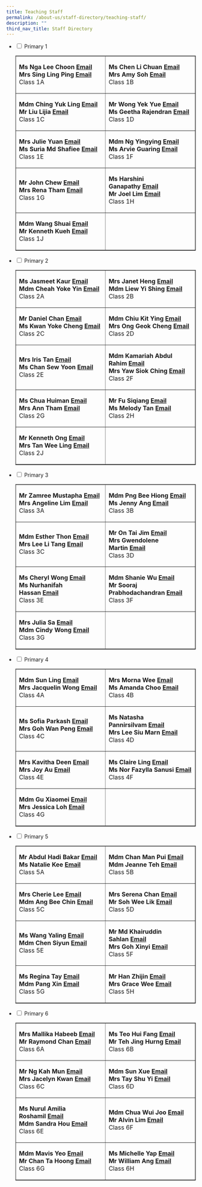 ```yaml
---
title: Teaching Staff
permalink: /about-us/staff-directory/teaching-staff/
description: ""
third_nav_title: Staff Directory
---
```

<ul class="jekyllcodex_accordion">
<li><input id="accordion1" type="checkbox"> <label for="accordion1">Primary 1</label>
<div>
<table style="border-collapse: collapse; width: 100%;" border="1">
<tbody>
<tr>
<td style="width: 50%;">
<p><strong>Ms Nga Lee Choon</strong><strong>&nbsp;</strong><strong><a href="mailto:nga_lee_choon@moe.edu.sg" target="">Email</a><br></strong><strong>Mrs Sing Ling Ping</strong><strong>&nbsp;</strong><strong><a href="mailto:ling_ping@moe.edu.sg" target="">Email</a><br></strong>Class 1A</p>
</td>
<td style="width: 50%;">
<p><strong>Ms Chen Li Chuan</strong><strong>&nbsp;</strong><strong><a href="mailto:chen_li_chuan@moe.edu.sg" target="">Email</a><br></strong><strong>Mrs Amy Soh</strong><strong>&nbsp;</strong><strong><a href="mailto:tang_hung_may@moe.edu.sg" target="">Email</a><br></strong>Class 1B</p>
</td>
</tr>
<tr>
<td style="width: 50%;">
<p><strong>Mdm Ching Yuk Ling</strong><strong>&nbsp;</strong><strong><a href="mailto:ching_yuk_ling@moe.edu.sg" target="">Email</a><br></strong><strong>Mr Liu Lijia</strong><strong>&nbsp;</strong><strong><a href="mailto:liu_lijia@moe.edu.sg" target="">Email</a><br></strong>Class 1C</p>
</td>
<td style="width: 50%;">
<p><strong>Mr Wong Yek Yue</strong><strong>&nbsp;</strong><strong><a href="mailto:wong_yek_yue@moe.edu.sg" target="">Email</a><br></strong><strong>Ms Geetha Rajendran</strong><strong>&nbsp;</strong><strong><a href="mailto:geetha_rajendran@moe.edu.sg" target="">Email</a><br></strong>Class 1D</p>
</td>
</tr>
<tr>
<td style="width: 50%;">
<p><strong>Mrs Julie Yuan</strong><strong>&nbsp;</strong><strong><a href="mailto:julie_phoebe_low@moe.edu.sg" target="">Email</a><br></strong><strong>Ms Suria Md Shafiee</strong><strong>&nbsp;</strong><strong><a href="mailto:suria_mohamed_shafiee@moe.edu.sg" target="">Email</a><br></strong>Class 1E</p>
</td>
<td style="width: 50%;">
<p><strong>Mdm Ng Yingying</strong><strong>&nbsp;</strong><strong><a href="mailto:ng_yingying@moe.edu.sg" target="">Email</a><br></strong><strong>Ms Arvie Guaring</strong><strong>&nbsp;</strong><strong><a href="mailto:guaring_arvie_jean_balon@moe.edu.sg" target="">Email</a><br></strong>Class 1F</p>
</td>
</tr>
<tr>
<td style="width: 50%;">
<p><strong>Mr John Chew</strong><strong>&nbsp;</strong><strong><a href="mailto:chew_yang_cheng_john@moe.edu.sg" target="">Email</a><br></strong><strong>Mrs Rena Tham</strong><strong>&nbsp;</strong><strong><a href="mailto:ho_tze_kim_rena@moe.edu.sg" target="">Email</a><br></strong>Class 1G</p>
</td>
<td style="width: 50%;">
<p><strong>Ms Harshini Ganapathy</strong><strong>&nbsp;</strong><strong><a href="mailto:harshini_ganapathy@moe.edu.sg" target="">Email</a><br></strong><strong>Mr Joel Lim</strong>&nbsp;<strong><a href="mailto:joel_lim_en-rui@moe.edu.sg" target="">Email</a><br></strong>Class 1H</p>
</td>
</tr>
<tr>
<td style="width: 50%;">
<p><strong>Mdm Wang Shuai</strong><strong>&nbsp;</strong><strong><a href="mailto:wang_shuai@moe.edu.sg" target="">Email</a><br></strong><strong>Mr Kenneth Kueh</strong><strong>&nbsp;</strong><strong><a href="mailto:kenneth_kueh@moe.edu.sg" target="">Email</a><br></strong>Class 1J</p>
</td>
<td style="width: 50%;">&nbsp;</td>
</tr>
</tbody>
</table>
</div>
</li>
<li><input id="accordion2" type="checkbox"> <label for="accordion2">Primary 2</label>
<div>
<table style="border-collapse: collapse; width: 100%;" border="1">
<tbody>
<tr>
<td style="width: 50%;">
<p><strong>Ms Jasmeet Kaur</strong><strong>&nbsp;</strong><strong><a href="mailto:jasmeet_kaur_vij@moe.edu.sg" target="">Email</a><br></strong><strong>Mdm Cheah Yoke Yin</strong><strong>&nbsp;</strong><strong><a href="mailto:cheah_yoke_yin@moe.edu.sg" target="">Email</a><br></strong>Class 2A</p>
</td>
<td style="width: 50%;">
<p><strong>Mrs Janet Heng</strong><strong>&nbsp;</strong><strong><a href="mailto:goh_chen_chen_janet@moe.edu.sg" target="">Email</a><br></strong><strong>Mdm Liew Yi Shing</strong>&nbsp;<strong><a href="mailto:liew_yi_shing@moe.edu.sg" target="">Email</a><br></strong>Class 2B</p>
</td>
</tr>
<tr>
<td style="width: 50%;">
<p><strong>Mr Daniel Chan</strong><strong>&nbsp;</strong><strong><a href="mailto:Chan_Weng_Kin_Daniel@moe.edu.sg" target="">Email</a><br></strong><strong>Ms Kwan Yoke Cheng</strong><strong>&nbsp;</strong><strong><a href="mailto:kwan_yoke_cheng@moe.edu.sg" target="">Email</a><br></strong>Class 2C</p>
</td>
<td style="width: 50%;">
<p><strong>Mdm Chiu Kit Ying</strong><strong>&nbsp;</strong><strong><a href="mailto:chiu_kit_ying@moe.edu.sg" target="">Email</a><br></strong><strong>Mrs Ong Geok Cheng</strong><strong>&nbsp;</strong><strong><a href="mailto:tan_geok_cheng@moe.edu.sg" target="">Email</a><br></strong>Class 2D</p>
</td>
</tr>
<tr>
<td style="width: 50%;">
<p><strong>Mrs Iris Tan</strong><strong>&nbsp;<a href="mailto:tay_wan_peng_iris@moe.edu.sg" target="">Email</a><br></strong><strong>Ms Chan Sew Yoon</strong><strong>&nbsp;</strong><strong><a href="mailto:chan_sew_yoon@moe.edu.sg" target="">Email</a><br></strong>Class 2E</p>
</td>
<td style="width: 50%;">
<p><strong>Mdm Kamariah Abdul Rahim</strong><strong>&nbsp;</strong><strong><a href="mailto:kamariah_abd_rahim@moe.edu.sg" target="">Email</a><br></strong><strong>Mrs Yaw Siok Ching</strong><strong>&nbsp;</strong><strong><a href="mailto:tan_siok_ching@moe.edu.sg" target="">Email</a><br></strong>Class&nbsp;2F</p>
</td>
</tr>
<tr>
<td style="width: 50%;">
<p><strong>Ms Chua Huiman</strong><strong>&nbsp;</strong><strong><a href="mailto:chua_huiman@moe.edu.sg" target="">Email</a><br></strong><strong>Mrs Ann Tham</strong><strong>&nbsp;</strong><strong><a href="mailto:ann_tan_geok_lin@moe.edu.sg" target="">Email</a><br></strong>Class 2G</p>
</td>
<td style="width: 50%;">
<p><strong>Mr Fu Siqiang</strong><strong>&nbsp;</strong><strong><a href="mailto:fu_siqiang@moe.edu.sg" target="">Email</a><br></strong><strong>Ms Melody Tan</strong><strong>&nbsp;</strong><strong><a href="mailto:melody_tan_chiu_ling@moe.edu.sg" target="">Email</a><br></strong>Class&nbsp;2H</p>
</td>
</tr>
<tr>
<td style="width: 50%;">
<p><strong>Mr Kenneth Ong</strong><strong>&nbsp;</strong><strong><a href="mailto:ong_kai_min_kenneth@moe.edu.sg" target="">Email</a><br></strong><strong>Mrs Tan Wee Ling</strong><strong>&nbsp;</strong><strong><a href="mailto:tan_wee_ling@moe.edu.sg" target="">Email</a><br></strong>Class&nbsp;2J</p>
</td>
<td style="width: 50%;">&nbsp;</td>
</tr>
</tbody>
</table>
</div>
</li>
<li><input id="accordion3" type="checkbox"> <label for="accordion3">Primary 3</label>
<div>
<table style="border-collapse: collapse; width: 100%;" border="1">
<tbody>
<tr>
<td style="width: 50%;">
<p><strong>Mr Zamree Mustapha</strong><strong>&nbsp;</strong><strong><a href="mailto:zamree_mustapha@moe.edu.sg" target="">Email</a><br></strong><strong>Mrs Angeline Lim</strong><strong>&nbsp;</strong><strong><a href="mailto:chow_lye_ngor@moe.edu.sg" target="">Email</a><br></strong>Class 3A</p>
</td>
<td style="width: 50%;">
<p><strong>Mdm Png Bee Hiong</strong><strong>&nbsp;</strong><strong><a href="mailto:png_bee_hiong@moe.edu.sg" target="">Email</a><br></strong><strong>Ms Jenny Ang</strong><strong>&nbsp;</strong><strong><a href="mailto:jenny_ang@moe.edu.sg" target="">Email</a><br></strong>Class 3B</p>
</td>
</tr>
<tr>
<td style="width: 50%;">
<p><strong>Mdm Esther Thon</strong><strong>&nbsp;</strong><strong><a href="mailto:thon_sian_fei@moe.edu.sg" target="">Email</a><br></strong><strong>Mrs Lee Li Tang</strong><strong>&nbsp;</strong><strong><a href="mailto:tang_li_tang@moe.edu.sg" target="">Email</a><br></strong>Class 3C</p>
</td>
<td style="width: 50%;">
<p><strong>Mr On Tai Jim</strong><strong>&nbsp;</strong><strong><a href="mailto:on_tai_jim@moe.edu.sg" target="">Email</a><br></strong><strong>Mrs Gwendolene Martin&nbsp;</strong><strong><a href="mailto:gwendolene_phua_noi_kheng@moe.edu.sg" target="">Email</a><br></strong>Class 3D</p>
</td>
</tr>
<tr>
<td style="width: 50%;">
<p><strong>Ms Cheryl Wong</strong><strong>&nbsp;</strong><strong><a href="mailto:wong_cheng_yi_cheryl@moe.edu.sg" target="">Email</a><br></strong><strong>Ms Nurhanifah Hassan</strong><strong>&nbsp;</strong><strong><a href="mailto:nurhanifah_hassan@moe.edu.sg" target="">Email</a><br></strong>Class 3E</p>
</td>
<td style="width: 50%;">
<p><strong>Mdm Shanie Wu</strong><strong>&nbsp;</strong><strong><a href="mailto:wu_lin_ying@moe.edu.sg" target="">Email</a><br></strong><strong>Mr Sooraj Prabhodachandran</strong><strong>&nbsp;</strong><strong><a href="mailto:sooraj_prabhodachandran@moe.edu.sg" target="">Email</a><br></strong>Class&nbsp;3F</p>
</td>
</tr>
<tr>
<td style="width: 50%;">
<p><strong>Mrs Julia Sa</strong><strong>&nbsp;</strong><strong><a href="mailto:lim_mei_chia_julia@moe.edu.sg" target="">Email</a><br></strong><strong>Mdm Cindy Wong</strong><strong>&nbsp;</strong><strong><a href="mailto:wong_wai_foon_cindy@moe.edu.sg" target="">Email</a><br></strong>Class&nbsp;3G</p>
</td>
<td style="width: 50%;">&nbsp;</td>
</tr>
</tbody>
</table>
</div>
</li>
<li><input id="accordion4" type="checkbox"> <label for="accordion4">Primary 4</label>
<div>
<table style="border-collapse: collapse; width: 100%;" border="1">
<tbody>
<tr>
<td style="width: 50%;">
<p><strong>Mdm Sun Ling</strong><strong>&nbsp;</strong><strong><a href="mailto:Sun_Ling@moe.edu.sg" target="">Email</a><br></strong><strong>Mrs Jacquelin Wong</strong><strong>&nbsp;</strong><strong><a href="mailto:ong_su_hwee_jacquelin@moe.edu.sg" target="">Email</a><br></strong>Class 4A</p>
</td>
<td style="width: 50%;">
<p><strong>Mrs Morna Wee</strong><strong>&nbsp;</strong><strong><a href="mailto:morna_tan_wang_lin@moe.edu.sg" target="">Email</a><br></strong><strong>Ms Amanda Choo</strong><strong>&nbsp;</strong><strong><a href="mailto:amanda_choo_xuan_yi@moe.edu.sg" target="">Email</a><br></strong>Class 4B</p>
</td>
</tr>
<tr>
<td style="width: 50%;">
<p><strong>Ms Sofia Parkash</strong><strong>&nbsp;</strong><strong><a href="mailto:sofia_gita_parkash@moe.edu.sg" target="">Email</a><br></strong><strong>Mrs Goh Wan Peng</strong><strong>&nbsp;</strong><strong><a href="mailto:ng_wan_peng@moe.edu.sg" target="">Email</a><br></strong>Class 4C</p>
</td>
<td style="width: 50%;">
<p><strong>Ms Natasha Pannirsilvam</strong><strong>&nbsp;</strong><strong><a href="mailto:natasha_shamine_pannirsilvam@moe.edu.sg" target="">Email</a><br></strong><strong>Mrs Lee Siu Marn</strong><strong>&nbsp;</strong><strong><a href="mailto:leong_siu_marn@moe.edu.sg" target="">Email</a><br></strong>Class 4D</p>
</td>
</tr>
<tr>
<td style="width: 50%;">
<p><strong>Mrs Kavitha Deen</strong><strong>&nbsp;<a href="mailto:kavitha_selvam@moe.edu.sg" target="">Email</a><br></strong><strong>Mrs Joy Au</strong><strong>&nbsp;</strong><strong><a href="mailto:tham_kar_yee@moe.edu.sg" target="">Email</a><br></strong>Class 4E</p>
</td>
<td style="width: 50%;">
<p><strong>Ms Claire Ling</strong><strong>&nbsp;</strong><strong><a href="mailto:claire_ling_peck_yan@moe.edu.sg" target="">Email</a><br></strong><strong>Ms Nor Fazylla Sanusi</strong><strong>&nbsp;</strong><strong><a href="mailto:nor_fazylla_mohamed_sanusi@moe.edu.sg" target="">Email</a><br></strong>Class&nbsp;4F</p>
</td>
</tr>
<tr>
<td style="width: 50%;">
<p><strong>Mdm Gu Xiaomei</strong><strong>&nbsp;</strong><strong><a href="mailto:gu_xiaomei@moe.edu.sg" target="">Email</a><br></strong><strong>Mrs Jessica Loh</strong><strong>&nbsp;</strong><strong><a href="mailto:teo_yiying_jessica@moe.edu.sg" target="">Email</a><br></strong>Class&nbsp;4G</p>
</td>
<td style="width: 50%;">&nbsp;</td>
</tr>
</tbody>
</table>
</div>
</li>
<li><input id="accordion5" type="checkbox"> <label for="accordion5">Primary 5</label>
<div>
<table style="border-collapse: collapse; width: 100%;" border="1">
<tbody>
<tr>
<td style="width: 50%;">
<p><strong>Mr Abdul Hadi Bakar</strong><strong>&nbsp;</strong><strong><a href="mailto:abdul_hadi_bakar@moe.edu.sg" target="">Email</a><br></strong><strong>Ms Natalie Kee </strong><strong><a href="mailto:natalie_kee_hui_yi@moe.edu.sg" target="">Email</a><br></strong>Class 5A</p>
</td>
<td style="width: 50%;">
<p><strong>Mdm Chan Man Pui</strong><strong>&nbsp;<a href="mailto:chan_man_pui@moe.edu.sg" target="">Email</a><br></strong><strong>Mdm Jeanne Teh</strong><strong>&nbsp;</strong><strong><a href="mailto:teh_hsiao_chuin@moe.edu.sg" target="">Email</a><br></strong>Class 5B</p>
</td>
</tr>
<tr>
<td style="width: 50%;">
<p><strong>Mrs Cherie Lee</strong><strong>&nbsp;</strong><strong><a href="mailto:cheong_cherie@moe.edu.sg" target="">Email</a><br></strong><strong>Mdm Ang Bee Chin</strong><strong>&nbsp;</strong><strong><a href="mailto:ang_bee_chin@moe.edu.sg" target="">Email</a><br></strong>Class 5C</p>
</td>
<td style="width: 50%;">
<p><strong>Mrs Serena Chan</strong><strong>&nbsp;</strong><strong><a href="mailto:chew_mei_jun_serena@moe.edu.sg" target="">Email</a><br></strong><strong>Mr Soh Wee Lik</strong><strong>&nbsp;</strong><strong><a href="mailto:soh_wee_lik_derrick@moe.edu.sg" target="">Email</a><br></strong>Class 5D</p>
</td>
</tr>
<tr>
<td style="width: 50%;">
<p><strong>Ms Wang Yaling</strong><strong>&nbsp;</strong><strong><a href="mailto:wang_yaling@moe.edu.sg" target="">Email</a><br></strong><strong>Mdm Chen Siyun</strong><strong>&nbsp;</strong><strong><a href="mailto:chen_siyun@moe.edu.sg" target="">Email</a><br></strong>Class 5E</p>
</td>
<td style="width: 50%;">
<p><strong>Mr Md Khairuddin Sahlan</strong><strong>&nbsp;<a href="mailto:muhammad_khairuddin@moe.edu.sg" target="">Email</a><br></strong><strong>Mrs Goh Xinyi</strong><strong>&nbsp;<a href="mailto:soh_xinyi@moe.edu.sg" target="">Email</a><br></strong>Class&nbsp;5F</p>
</td>
</tr>
<tr>
<td style="width: 50%;">
<p><strong>Ms Regina Tay</strong><strong>&nbsp;</strong><strong><a href="mailto:tay_chin-na_regina@moe.edu.sg" target="">Email</a><br></strong><strong>Mdm Pang Xin</strong><strong>&nbsp;</strong><strong><a href="mailto:pang_xin@moe.edu.sg" target="">Email</a><br></strong>Class&nbsp;5G</p>
</td>
<td style="width: 50%;">
<p><strong>Mr Han Zhijin</strong><strong>&nbsp;</strong><strong><a href="mailto:han_zhijin@moe.edu.sg" target="">Email</a><br></strong><strong>Mrs Grace Wee</strong><strong>&nbsp;</strong><strong><a href="mailto:tay_pei_lyn_grace@moe.edu.sg" target="">Email</a><br></strong>Class&nbsp;5H</p>
</td>
</tr>
</tbody>
</table>
</div>
</li>
<li><input id="accordion6" type="checkbox"> <label for="accordion6">Primary 6</label>
<div>
<table style="border-collapse: collapse; width: 100%;" border="1">
<tbody>
<tr>
<td style="width: 50%;">
<p><strong>Mrs Mallika Habeeb</strong><strong>&nbsp;</strong><strong><a href="mailto:mallika_begum@moe.edu.sg" target="">Email</a><br></strong><strong>Mr Raymond Chan</strong><strong>&nbsp;</strong><strong><a href="mailto:chan_kangshun_raymond@moe.edu.sg" target="">Email</a><br></strong>Class 6A</p>
</td>
<td style="width: 50%;">
<p><strong>Ms Teo Hui Fang</strong><strong>&nbsp;</strong><strong><a href="mailto:teo_hui_fang@moe.edu.sg" target="">Email</a><br></strong><strong>Mr Teh Jing Hurng</strong><strong>&nbsp;</strong><strong><a href="mailto:teh_jing_hurng@moe.edu.sg" target="">Email</a><br></strong>Class 6B</p>
</td>
</tr>
<tr>
<td style="width: 50%;">
<p><strong>Mr Ng Kah Mun</strong><strong>&nbsp;</strong><strong><a href="mailto:ng_kah_mun@moe.edu.sg" target="">Email</a><br></strong><strong>Mrs Jacelyn Kwan</strong><strong>&nbsp;</strong><strong><a href="mailto:chia_pin_jhin@moe.edu.sg" target="">Email</a><br></strong>Class 6C</p>
</td>
<td style="width: 50%;">
<p><strong>Mdm Sun Xue</strong><strong>&nbsp;</strong><strong><a href="mailto:sun_xue@moe.edu.sg" target="">Email</a><br></strong><strong>Mrs Tay Shu Yi</strong><strong>&nbsp;</strong><strong><a href="mailto:wee_shu_yi@moe.edu.sg" target="">Email</a><br></strong>Class 6D</p>
</td>
</tr>
<tr>
<td style="width: 50%;">
<p><strong>Ms Nurul Amilia Roshamil</strong><strong>&nbsp;</strong><strong><a href="mailto:nurul_amilia_roshamil@moe.edu.sg" target="">Email</a><br></strong><strong>Mdm Sandra Hou</strong><strong>&nbsp;</strong><strong><a href="mailto:hou_may_wah_sandra@moe.edu.sg" target="">Email</a><br></strong>Class 6E</p>
</td>
<td style="width: 50%;">
<p><strong>Mdm Chua Wui Joo</strong><strong>&nbsp;</strong><strong><a href="mailto:chua_wui_joo@moe.edu.sg" target="">Email</a><br></strong><strong>Mr Alvin Lim</strong><strong>&nbsp;</strong><strong><a href="mailto:alvin_lim_hsu_jin@moe.edu.sg" target="">Email</a><br></strong>Class&nbsp;6F</p>
</td>
</tr>
<tr>
<td style="width: 50%;">
<p><strong>Mdm Mavis Yeo</strong><strong>&nbsp;</strong><strong><a href="mailto:yeo_bee_koon_mavis@moe.edu.sg" target="">Email</a><br></strong><strong>Mr Chan Ta Hoong</strong><strong>&nbsp;</strong><strong><a href="mailto:chan_ta_hoong@moe.edu.sg" target="">Email</a><br></strong>Class&nbsp;6G</p>
</td>
<td style="width: 50%;">
<p><strong>Ms Michelle Yap</strong><strong>&nbsp;</strong><strong><a href="mailto:yap_hui_ching_michelle@moe.edu.sg" target="">Email</a><br></strong><strong>Mr William Ang</strong><strong>&nbsp;</strong><strong><a href="mailto:ang_kia_wei_william@moe.edu.sg" target="">Email</a><br></strong>Class&nbsp;6H</p>
</td>
</tr>
</tbody>
</table>
</div>
</li>
</ul>